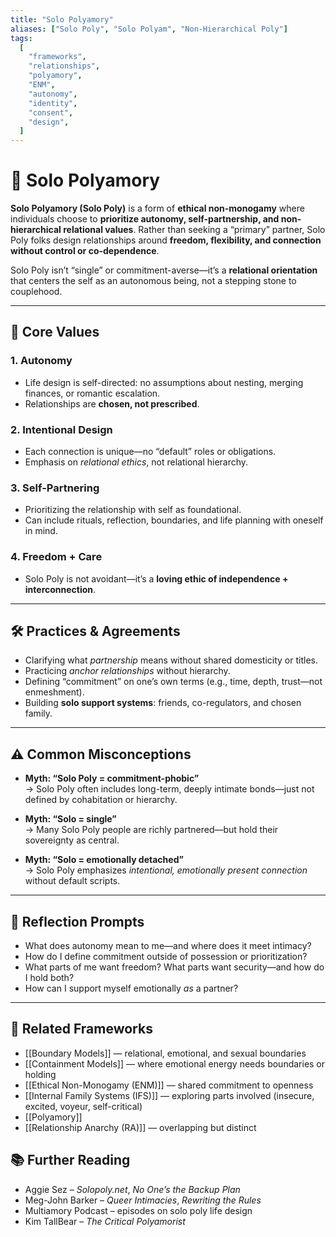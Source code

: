 ```yaml
---
title: "Solo Polyamory"
aliases: ["Solo Poly", "Solo Polyam", "Non-Hierarchical Poly"]
tags:
  [
    "frameworks",
    "relationships",
    "polyamory",
    "ENM",
    "autonomy",
    "identity",
    "consent",
    "design",
  ]
---
```


<!-- @format -->

# 🌱 Solo Polyamory

**Solo Polyamory (Solo Poly)** is a form of **ethical non-monogamy** where individuals choose to **prioritize autonomy, self-partnership, and non-hierarchical relational values**. Rather than seeking a “primary” partner, Solo Poly folks design relationships around **freedom, flexibility, and connection without control or co-dependence**.

Solo Poly isn’t “single” or commitment-averse—it’s a **relational orientation** that centers the self as an autonomous being, not a stepping stone to couplehood.

---

## 🧠 Core Values

### 1. **Autonomy**

- Life design is self-directed: no assumptions about nesting, merging finances, or romantic escalation.
- Relationships are **chosen, not prescribed**.

### 2. **Intentional Design**

- Each connection is unique—no “default” roles or obligations.
- Emphasis on _relational ethics_, not relational hierarchy.

### 3. **Self-Partnering**

- Prioritizing the relationship with self as foundational.
- Can include rituals, reflection, boundaries, and life planning with oneself in mind.

### 4. **Freedom + Care**

- Solo Poly is not avoidant—it’s a **loving ethic of independence + interconnection**.

---

## 🛠 Practices & Agreements

- Clarifying what _partnership_ means without shared domesticity or titles.
- Practicing _anchor relationships_ without hierarchy.
- Defining “commitment” on one’s own terms (e.g., time, depth, trust—not enmeshment).
- Building **solo support systems**: friends, co-regulators, and chosen family.

---

## ⚠️ Common Misconceptions

- **Myth: “Solo Poly = commitment-phobic”**  
  → Solo Poly often includes long-term, deeply intimate bonds—just not defined by cohabitation or hierarchy.

- **Myth: “Solo = single”**  
  → Many Solo Poly people are richly partnered—but hold their sovereignty as central.

- **Myth: “Solo = emotionally detached”**  
  → Solo Poly emphasizes _intentional, emotionally present connection_ without default scripts.

---

## 💬 Reflection Prompts

- What does autonomy mean to me—and where does it meet intimacy?
- How do I define commitment outside of possession or prioritization?
- What parts of me want freedom? What parts want security—and how do I hold both?
- How can I support myself emotionally _as_ a partner?

---

## 🔗 Related Frameworks

- [[Boundary Models]] — relational, emotional, and sexual boundaries
- [[Containment Models]] — where emotional energy needs boundaries or holding
- [[Ethical Non-Monogamy (ENM)]] — shared commitment to openness
- [[Internal Family Systems (IFS)]] — exploring parts involved (insecure, excited, voyeur, self-critical)
- [[Polyamory]]
- [[Relationship Anarchy (RA)]] — overlapping but distinct

## 📚 Further Reading

- Aggie Sez – _Solopoly.net_, _No One’s the Backup Plan_
- Meg-John Barker – _Queer Intimacies_, _Rewriting the Rules_
- Multiamory Podcast – episodes on solo poly life design
- Kim TallBear – _The Critical Polyamorist_
